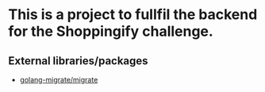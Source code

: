 # This is a project to fullfil the backend for the Shoppingify challenge.

## External libraries/packages
- [golang-migrate/migrate](https://github.com/golang-migrate/migrate/blob/master/GETTING_STARTED.md)
